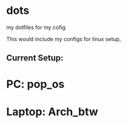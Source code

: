 # dots
my dotfiles for my cofig

This would include my configs for linux setup,

## Current Setup:
# PC: pop_os
# Laptop: Arch_btw
